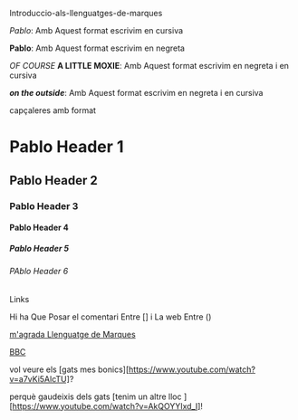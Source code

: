 Introduccio-als-llenguatges-de-marques



_Pablo_: Amb Aquest format escrivim en cursiva

**Pablo**: Amb Aquest format escrivim en negreta

_OF COURSE_ **A LITTLE MOXIE**:  Amb Aquest format escrivim en negreta i en cursiva

**_on the outside_**:  Amb Aquest format escrivim en negreta i en cursiva

capçaleres amb format
# Pablo   Header 1  
## Pablo  Header 2
### Pablo  Header 3
#### Pablo Header 4
##### Pablo Header 5
###### PAblo Header 6

Links

Hi ha Que Posar el comentari Entre [] i La web Entre ()

[m'agrada Llenguatge de Marques](http://www.markdowntutorial.com)


[BBC](http://www.bbc.com/news)


vol veure els [gats mes bonics][https://www.youtube.com/watch?v=a7vKi5AlcTU]?

perquè gaudeixis dels gats [tenim un altre lloc ][https://www.youtube.com/watch?v=AkQOYYIxd_I]!
